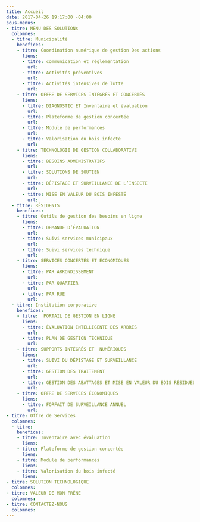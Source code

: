 ```yaml
---
title: Accueil
date: 2017-04-26 19:17:00 -04:00
sous-menus:
- titre: MENU DES SOLUTIONs
  colomnes:
  - titre: Municipalité
    benefices:
    - titre: Coordination numérique de gestion Des actions
      liens:
      - titre: communication et réglementation
        url: 
      - titre: Activités préventives
        url: 
      - titre: Activités intensives de lutte
        url: 
    - titre: OFFRE DE SERVICES INTÉGRÉS ET CONCERTÉS
      liens:
      - titre: DIAGNOSTIC ET Inventaire et évaluation
        url: 
      - titre: Plateforme de gestion concertée
        url: 
      - titre: Module de performances
        url: 
      - titre: Valorisation du bois infecté
        url: 
    - titre: TECHNOLOGIE DE GESTION COLLABORATIVE
      liens:
      - titre: BESOINS ADMINISTRATIFS
        url: 
      - titre: SOLUTIONS DE SOUTIEN
        url: 
      - titre: DÉPISTAGE ET SURVEILLANCE DE L’INSECTE
        url: 
      - titre: MISE EN VALEUR DU BOIS INFESTÉ
        url: 
  - titre: RÉSIDENTS
    benefices:
    - titre: Outils de gestion des besoins en ligne
      liens:
      - titre: DEMANDE D’ÉVALUATION
        url: 
      - titre: Suivi services municipaux
        url: 
      - titre: Suivi services technique
        url: 
    - titre: SERVICES CONCERTÉS ET ÉCONOMIQUES
      liens:
      - titre: PAR ARRONDISSEMENT
        url: 
      - titre: PAR QUARTIER
        url: 
      - titre: PAR RUE
        url: 
  - titre: Institution corporative
    benefices:
    - titre:  PORTAIL DE GESTION EN LIGNE
      liens:
      - titre: ÉVALUATION INTELLIGENTE DES ARBRES
        url: 
      - titre: PLAN DE GESTION TECHNIQUE
        url: 
    - titre: SUPPORTS INTÉGRÉS ET  NUMÉRIQUES
      liens:
      - titre: SUIVI DU DÉPISTAGE ET SURVEILLANCE
        url: 
      - titre: GESTION DES TRAITEMENT
        url: 
      - titre: GESTION DES ABATTAGES ET MISE EN VALEUR DU BOIS RÉSIDUEL
        url: 
    - titre: OFFRE DE SERVICES ÉCONOMIQUES 
      liens:
      - titre: FORFAIT DE SURVEILLANCE ANNUEL
        url: 
- titre: Offre de Services
  colomnes:
  - titre: 
    benefices:
    - titre: Inventaire avec évaluation
      liens: 
    - titre: Plateforme de gestion concertée
      liens: 
    - titre: Module de performances
      liens: 
    - titre: Valorisation du bois infecté
      liens: 
- titre: SOLUTION TECHNOLOGIQUE
  colomnes: 
- titre: VALEUR DE MON FRÊNE
  colomnes: 
- titre: CONTACTEZ-NOUS
  colomnes: 
---
```


